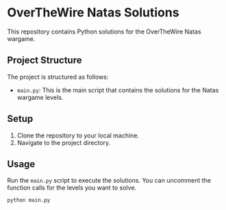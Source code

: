 # OverTheWire Natas Solutions

This repository contains Python solutions for the OverTheWire Natas wargame.

## Project Structure

The project is structured as follows:

- `main.py`: This is the main script that contains the solutions for the Natas wargame levels.

## Setup

1. Clone the repository to your local machine.
2. Navigate to the project directory.

## Usage

Run the `main.py` script to execute the solutions. You can uncomment the function calls for the levels you want to solve.

```bash
python main.py
